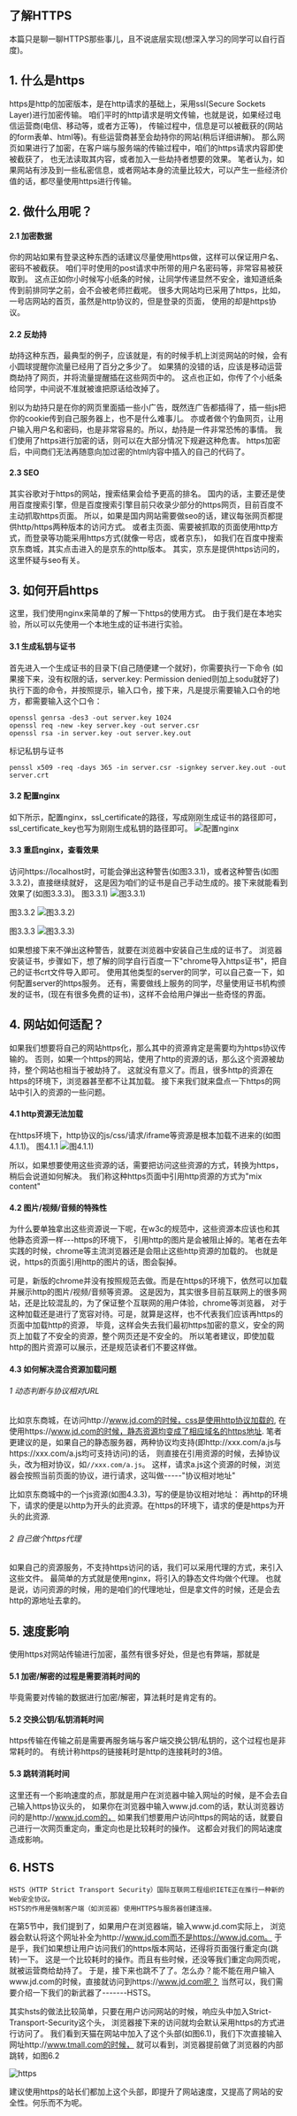 ## 了解HTTPS

本篇只是聊一聊HTTPS那些事儿，且不说底层实现(想深入学习的同学可以自行百度)。

## 1. 什么是https
https是http的加密版本，是在http请求的基础上，采用ssl(Secure Sockets Layer)进行加密传输。
咱们平时的http请求是明文传输，也就是说，如果经过电信运营商(电信、移动等，或者方正等)，
传输过程中，信息是可以被截获的(网站的form表单、html等)。有些运营商甚至会劫持你的网站(稍后详细讲解)。
那么网页如果进行了加密，在客户端与服务端的传输过程中，咱们的https请求内容即使被截获了，
也无法读取其内容，或者加入一些劫持者想要的效果。
笔者认为，如果网站有涉及到一些私密信息，或者网站本身的流量比较大，可以产生一些经济价值的话，都尽量使用https进行传输。

## 2. 做什么用呢？
#### 2.1 加密数据
你的网站如果有登录这种东西的话建议尽量使用https做，这样可以保证用户名、密码不被截获。
咱们平时使用的post请求中所带的用户名密码等，非常容易被获取到。
这点正如你小时候写小纸条的时候，让同学传递显然不安全，谁知道纸条传到前排同学之前，会不会被老师拦截呢。
很多大网站均已采用了https，比如，一号店网站的首页，虽然是http协议的，但是登录的页面，
使用的却是https协议。

#### 2.2 反劫持
劫持这种东西，最典型的例子，应该就是，有的时候手机上浏览网站的时候，会有小圆球提醒你流量已经用了百分之多少了。
如果猜的没错的话，应该是移动运营商劫持了网页，并将流量提醒插在这些网页中的。
这点也正如，你传了个小纸条给同学，中间说不准就被谁把原话给改掉了。

别以为劫持只是在你的网页里面插一些小广告，既然连广告都插得了，插一些js把你的cookie传到自己服务器上，也不是什么难事儿。
亦或者做个钓鱼网页，让用户输入用户名和密码，也是非常容易的。所以，劫持是一件非常恐怖的事情。
我们使用了https进行加密的话，则可以在大部分情况下规避这种危害。
https加密后，中间商们无法再随意向加过密的html内容中插入的自己的代码了。

#### 2.3 SEO
其实谷歌对于https的网站，搜索结果会给予更高的排名。
国内的话，主要还是使用百度搜索引擎，但是百度搜索引擎目前只收录少部分的https网页，目前百度不主动抓取https页面。
所以，如果是国内网站需要做seo的话，建议每张网页都提供http/https两种版本的访问方式。
或者主页面、需要被抓取的页面使用http方式，而登录等功能采用https方式(就像一号店，或者京东)，
如我们在百度中搜索京东商城，其实点击进入的是京东的http版本。
其实，京东是提供https访问的，这里怀疑与seo有关。

## 3. 如何开启https
这里，我们使用nginx来简单的了解一下https的使用方式。
由于我们是在本地实验，所以可以先使用一个本地生成的证书进行实验。

#### 3.1 生成私钥与证书
首先进入一个生成证书的目录下(自己随便建一个就好)，你需要执行一下命令
(如果接下来，没有权限的话，server.key: Permission denied则加上sodu就好了)
执行下面的命令，并按照提示，输入口令，接下来，凡是提示需要输入口令的地方，都需要输入这个口令：
```
openssl genrsa -des3 -out server.key 1024
openssl req -new -key server.key -out server.csr
openssl rsa -in server.key -out server.key.out
```
标记私钥与证书
```
penssl x509 -req -days 365 -in server.csr -signkey server.key.out -out server.crt
```

#### 3.2 配置nginx
如下所示，配置nginx，ssl_certificate的路径，写成刚刚生成证书的路径即可，
ssl_certificate_key也写为刚刚生成私钥的路径即可。
![配置nginx](./images/https-1.png)

#### 3.3 重启nginx，查看效果
访问https://localhost时，可能会弹出这种警告(如图3.3.1)，或者这种警告(如图3.3.2)，直接继续就好，
这是因为咱们的证书是自己手动生成的。接下来就能看到效果了(如图3.3.3)。
图3.3.1)
![图3.3.1)](./images/https-2.png)

图3.3.2
![图3.3.2)](./images/https-3.png)

图3.3.3
![图3.3.3)](./images/https-4.png)

如果想接下来不弹出这种警告，就要在浏览器中安装自己生成的证书了。
浏览器安装证书，步骤如下，想了解的同学自行百度一下"chrome导入https证书"，把自己的证书crt文件导入即可。
使用其他类型的server的同学，可以自己查一下，如何配置server的https服务。
还有，需要做线上服务的同学，尽量使用证书机构颁发的证书，(现在有很多免费的证书)，这样不会给用户弹出一些奇怪的界面。

## 4. 网站如何适配？
如果我们想要将自己的网站https化，那么其中的资源肯定是需要均为https协议传输的。
否则，如果一个https的网站，使用了http的资源的话，那么这个资源被劫持，整个网站也相当于被劫持了。
这就没有意义了。而且，很多http的资源在https的环境下，浏览器甚至都不让其加载。
接下来我们就来盘点一下https的网站中引入的资源的一些问题。

#### 4.1 http资源无法加载
在https环境下，http协议的js/css/请求/iframe等资源是根本加载不进来的(如图4.1.1)。
图4.1.1
![图4.1.1)](./images/https-5.png)

所以，如果想要使用这些资源的话，需要把访问这些资源的方式，转换为https，稍后会说道如何解决。
我们称这种https页面中引用http资源的方式为"mix content"

#### 4.2 图片/视频/音频的特殊性
为什么要单独拿出这些资源说一下呢，在w3c的规范中，这些资源本应该也和其他静态资源一样---https的环境下，
引用http的图片是会被阻止掉的。笔者在去年实践的时候，chrome等主流浏览器还是会阻止这些http资源的加载的。
也就是说，https的页面引用http的图片的话，图会裂掉。

可是，新版的chrome并没有按照规范去做。而是在https的环境下，依然可以加载并展示http的图片/视频/音频等资源。
这是因为，其实很多目前互联网上的很多网站，还是比较混乱的，为了保证整个互联网的用户体验，chrome等浏览器，
对于这种加载还是进行了宽容对待。可是，就算是这样，也不代表我们应该再https的页面中加载http的资源，
毕竟，这样会失去我们最初https加密的意义，安全的网页上加载了不安全的资源，整个网页还是不安全的。
所以笔者建议，即使加载http的图片资源可以展示，还是规范读者们不要这样做。

#### 4.3 如何解决混合资源加载问题
###### 1 动态判断与协议相对URL

比如京东商城，在访问http://www.jd.com的时候，css是使用http协议加载的,
在使用https://www.jd.com的时候，静态资源均变成了相应域名的https地址.
笔者更建议的是，如果自己的静态服务器，两种协议均支持(即http://xxx.com/a.js与https://xxx.com/a.js均可支持访问)的话，
则直接在引用资源的时候，去掉协议头，改为相对协议，如`//xxx.com/a.js`。
这样，请求a.js这个资源的时候，浏览器会按照当前页面的协议，进行请求，这叫做-----"协议相对地址"

比如京东商城中的一个js资源(如图4.3.3)，写的便是协议相对地址：
再http的环境下，请求的便是以http为开头的此资源。在https的环境下，请求的便是https为开头的此资源.

###### 2 自己做个https代理
如果自己的资源服务，不支持https访问的话，我们可以采用代理的方式，来引入这些文件。
最简单的方式就是使用nginx，将引入的静态文件均做个代理。
也就是说，访问资源的时候，用的是咱们的代理地址，但是拿文件的时候，还是会去http的源地址去拿的。

## 5. 速度影响
使用https对网站传输进行加密，虽然有很多好处，但是也有弊端，那就是

#### 5.1 加密/解密的过程是需要消耗时间的
毕竟需要对传输的数据进行加密/解密，算法耗时是肯定有的。

#### 5.2 交换公钥/私钥消耗时间
https传输在传输之前是需要再服务端与客户端交换公钥/私钥的，这个过程也是非常耗时的。
有统计称https的链接耗时是http的连接耗时的3倍。

#### 5.3 跳转消耗时间
这里还有一个影响速度的点，那就是用户在浏览器中输入网址的时候，是不会去自己输入https协议头的，
如果你在浏览器中输入www.jd.com的话，默认浏览器访问的是http://www.jd.com的，
如果我们想要用户访问https的网站的话，就要自己进行一次网页重定向，重定向也是比较耗时的操作。
这都会对我们的网站速度造成影响。

## 6. HSTS
```
HSTS（HTTP Strict Transport Security）国际互联网工程组织IETE正在推行一种新的Web安全协议。
HSTS的作用是强制客户端（如浏览器）使用HTTPS与服务器创建连接。
```
在第5节中，我们提到了，如果用户在浏览器端，输入www.jd.com实际上，
浏览器会默认将这个网址补全为http://www.jd.com而不是https://www.jd.com。
于是乎，我们如果想让用户访问我们的https版本网站，还得将页面强行重定向(跳转)一下。
这是一个比较耗时的操作。而且有些时候，还没等我们重定向网页呢，就被运营商给劫持了。
于是，接下来也跳不了了。怎么办？能不能在用户输入www.jd.com的时候，直接就访问到https://www.jd.com呢？
当然可以，我们需要介绍一下我们的新武器了-------HSTS。

其实hsts的做法比较简单，只要在用户访问网站的时候，响应头中加入Strict-Transport-Security这个头，
浏览器接下来的访问就均会默认采用https的方式进行访问了。
我们看到天猫在网站中加入了这个头部(如图6.1)，我们下次直接输入网址http://www.tmall.com的时候，
就可以看到，浏览器提前做了浏览器的内部跳转，如图6.2

![https](./images/https-6.png)

建议使用https的站长们都加上这个头部，即提升了网站速度，又提高了网站的安全性。何乐而不为呢。